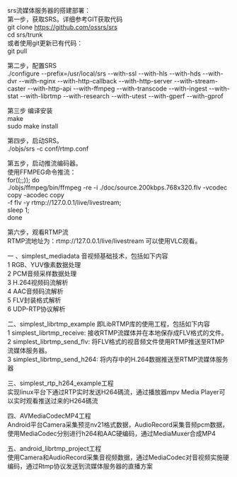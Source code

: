 srs流媒体服务器的搭建部署： \
    第一步，获取SRS。详细参考GIT获取代码 \
    git clone https://github.com/ossrs/srs \
    cd srs/trunk \
    或者使用git更新已有代码：\
    git pull
   
   
   第二步，配置SRS \
     ./configure --prefix=/usr/local/srs --with-ssl --with-hls --with-hds --with-dvr --with-nginx --with-http-callback --with-http-server --with-stream-caster --with-http-api --with-ffmpeg --with-transcode --with-ingest --with-stat --with-librtmp --with-research --with-utest --with-gperf --with-gprof
   
   第三步 编译安装 \
     make \
     sudo make install
     
   第四步，启动SRS。\
     ./objs/srs -c conf/rtmp.conf

   第五步，启动推流编码器。\
     使用FFMPEG命令推流： \
       for((;;)); do \
         ./objs/ffmpeg/bin/ffmpeg -re -i ./doc/source.200kbps.768x320.flv -vcodec copy -acodec copy \
         -f flv -y rtmp://127.0.0.1/live/livestream; \
         sleep 1; \
         done
         
   第六步，观看RTMP流 \
     RTMP流地址为：rtmp://127.0.0.1/live/livestream 可以使用VLC观看。



一 、simplest_mediadata 音视频基础技术，包括如下内容 \
   1 RGB、YUV像素数据处理 \
   2 PCM音频采样数据处理 \
   3 H.264视频码流解析 \
   4 AAC音频码流解析 \
   5 FLV封装格式解析 \
   6 UDP-RTP协议解析

二、simplest_librtmp_example 即LibRTMP库的使用工程，包括如下内容 \
   1 simplest_librtmp_receive: 接收RTMP流媒体并在本地保存成FLV格式的文件。\
   2 simplest_librtmp_send_flv: 将FLV格式的视音频文件使用RTMP推送至RTMP流媒体服务器。\
   3 simplest_librtmp_send_h264: 将内存中的H.264数据推送至RTMP流媒体服务器

三、simplest_rtp_h264_example工程 \
   实现linux平台下通过RTP实时发送H264碼流，通过播放器mpv Media Player可以实时观看推送过来的H264碼流


四、AVMediaCodecMP4工程 \
   Android平台Camera采集预览nv21格式数据，AudioRecord采集音频pcm数据，使用MediaCodec分别进行h264和AAC硬编码，通过MediaMuxer合成MP4


五、android_librtmp_project工程 \
  使用Camera和AudioRecord采集音视频数据，通过MediaCodec对音视频实施硬编码，通过Rtmp协议发送到流媒体服务器的直播方案
    
